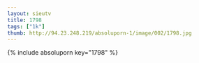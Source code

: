 ```yaml
--- 
layout: sieutv
title: 1798
tags: ["1k"]
thumb: http://94.23.248.219/absoluporn-1/image/002/1798.jpg
---
```

{% include absoluporn key="1798" %} 
